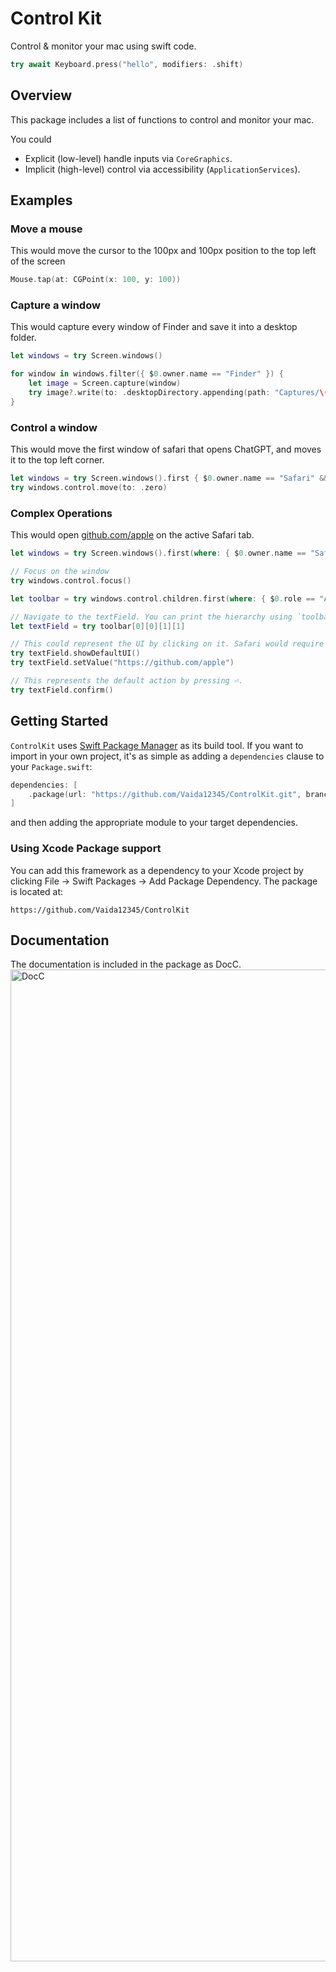 
# Control Kit

Control & monitor your mac using swift code.

```swift
try await Keyboard.press("hello", modifiers: .shift)
```

## Overview

This package includes a list of functions to control and monitor your mac.

You could
- Explicit (low-level) handle inputs via `CoreGraphics`.
- Implicit (high-level) control via accessibility (`ApplicationServices`).

## Examples

### Move a mouse

This would move the cursor to the 100px and 100px position to the top left of the screen
        
```swift
Mouse.tap(at: CGPoint(x: 100, y: 100))
```
        
### Capture a window

This would capture every window of Finder and save it into a desktop folder.

```swift
let windows = try Screen.windows()

for window in windows.filter({ $0.owner.name == "Finder" }) {
    let image = Screen.capture(window)
    try image?.write(to: .desktopDirectory.appending(path: "Captures/\(window.description).png"))
}
```

### Control a window

This would move the first window of safari that opens ChatGPT, and moves it to the top left corner.

```swift
let windows = try Screen.windows().first { $0.owner.name == "Safari" && $0.name!.contains("ChatGPT") }!
try windows.control.move(to: .zero)
```

### Complex Operations

This would open [github.com/apple](https://github.com/apple) on the active Safari tab.
        
```swift
let windows = try Screen.windows().first(where: { $0.owner.name == "Safari" })!

// Focus on the window
try windows.control.focus()

let toolbar = try windows.control.children.first(where: { $0.role == "AXToolbar" })!

// Navigate to the textField. You can print the hierarchy using `toolbar.debugDescription`.
let textField = try toolbar[0][0][1][1]

// This could represent the UI by clicking on it. Safari would require a user to tap on it before making any adjustments
try textField.showDefaultUI() 
try textField.setValue("https://github.com/apple")

// This represents the default action by pressing ⏎.
try textField.confirm() 
```


## Getting Started

`ControlKit` uses [Swift Package Manager](https://www.swift.org/documentation/package-manager/) as its build tool. If you want to import in your own project, it's as simple as adding a `dependencies` clause to your `Package.swift`:
```swift
dependencies: [
    .package(url: "https://github.com/Vaida12345/ControlKit.git", branch: "main")
]
```
and then adding the appropriate module to your target dependencies.

### Using Xcode Package support

You can add this framework as a dependency to your Xcode project by clicking File -> Swift Packages -> Add Package Dependency. The package is located at:
```
https://github.com/Vaida12345/ControlKit
```

## Documentation

The documentation is included in the package as DocC.
<img width="1587" alt="DocC" src="https://github.com/Vaida12345/ControlKit/assets/91354917/501460f4-2cc6-4207-be8a-151b76d23e73">


